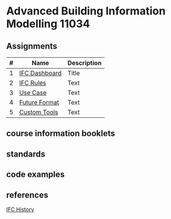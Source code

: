 # Advanced Building Information Modelling 11034
## Assignments

|# |Name         | Description |
|---------- | ----------- | ----------- |
| 1 | [IFC Dashboard](https://github.com/timmcginley/11034/tree/main/A1__Dashboard)   | Title       |
| 2 | [IFC Rules](https://github.com/timmcginley/11034/tree/main/A2__Rules)  | Text        |
| 3 | [Use Case](https://github.com/timmcginley/11034/tree/main/A3__Use_Case)  | Text        |
| 4 | [Future Format](https://github.com/timmcginley/11034/tree/main/A4__Future%20format)   | Text        |
| 5 | [Custom Tools](https://github.com/timmcginley/11034/tree/main/A5__Custom%20tools)  | Text        |

## course information booklets
## standards
## code examples
## references
[IFC History](https://itc.scix.net/pdfs/w78-2015-paper-004.pdf)

